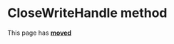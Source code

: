 # CloseWriteHandle method

This page has [**moved**](https://lib-docs.delphidabbler.com/IOUtils/1/API/TPJPipe-CloseWriteHandle)